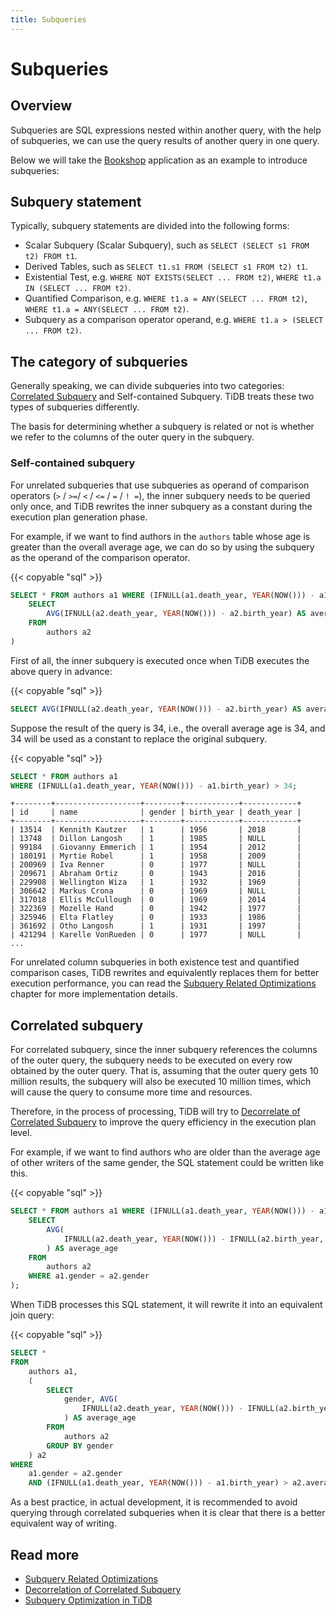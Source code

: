 ```yaml
---
title: Subqueries
---
```


# Subqueries

## Overview

Subqueries are SQL expressions nested within another query, with the help of subqueries, we can use the query results of another query in one query.

Below we will take the [Bookshop](/develop/bookshop-schema-design.md) application as an example to introduce subqueries:

## Subquery statement

Typically, subquery statements are divided into the following forms:

- Scalar Subquery (Scalar Subquery), such as `SELECT (SELECT s1 FROM t2) FROM t1`.
- Derived Tables, such as `SELECT t1.s1 FROM (SELECT s1 FROM t2) t1`.
- Existential Test, e.g. `WHERE NOT EXISTS(SELECT ... FROM t2)`, `WHERE t1.a IN (SELECT ... FROM t2)`.
- Quantified Comparison, e.g. `WHERE t1.a = ANY(SELECT ... FROM t2)`, `WHERE t1.a = ANY(SELECT ... FROM t2)`.
- Subquery as a comparison operator operand, e.g. `WHERE t1.a > (SELECT ... FROM t2)`.

## The category of subqueries

Generally speaking, we can divide subqueries into two categories: [Correlated Subquery](https://en.wikipedia.org/wiki/Correlated_subquery) and Self-contained Subquery. TiDB treats these two types of subqueries differently.

The basis for determining whether a subquery is related or not is whether we refer to the columns of the outer query in the subquery.

### Self-contained subquery

For unrelated subqueries that use subqueries as operand of comparison operators (`>` / `>=`/ `<` / `<=` / `=` / `! =`), the inner subquery needs to be queried only once, and TiDB rewrites the inner subquery as a constant during the execution plan generation phase.

For example, if we want to find authors in the `authors` table whose age is greater than the overall average age, we can do so by using the subquery as the operand of the comparison operator.

{{< copyable "sql" >}}

```sql
SELECT * FROM authors a1 WHERE (IFNULL(a1.death_year, YEAR(NOW())) - a1.birth_year) > (
    SELECT
        AVG(IFNULL(a2.death_year, YEAR(NOW())) - a2.birth_year) AS average_age
    FROM
        authors a2
)
```

First of all, the inner subquery is executed once when TiDB executes the above query in advance:

{{< copyable "sql" >}}

```sql
SELECT AVG(IFNULL(a2.death_year, YEAR(NOW())) - a2.birth_year) AS average_age FROM authors a2;
```

Suppose the result of the query is 34, i.e., the overall average age is 34, and 34 will be used as a constant to replace the original subquery.

{{< copyable "sql" >}}

```sql
SELECT * FROM authors a1
WHERE (IFNULL(a1.death_year, YEAR(NOW())) - a1.birth_year) > 34;
```

```
+--------+-------------------+--------+------------+------------+
| id     | name              | gender | birth_year | death_year |
+--------+-------------------+--------+------------+------------+
| 13514  | Kennith Kautzer   | 1      | 1956       | 2018       |
| 13748  | Dillon Langosh    | 1      | 1985       | NULL       |
| 99184  | Giovanny Emmerich | 1      | 1954       | 2012       |
| 180191 | Myrtie Robel      | 1      | 1958       | 2009       |
| 200969 | Iva Renner        | 0      | 1977       | NULL       |
| 209671 | Abraham Ortiz     | 0      | 1943       | 2016       |
| 229908 | Wellington Wiza   | 1      | 1932       | 1969       |
| 306642 | Markus Crona      | 0      | 1969       | NULL       |
| 317018 | Ellis McCullough  | 0      | 1969       | 2014       |
| 322369 | Mozelle Hand      | 0      | 1942       | 1977       |
| 325946 | Elta Flatley      | 0      | 1933       | 1986       |
| 361692 | Otho Langosh      | 1      | 1931       | 1997       |
| 421294 | Karelle VonRueden | 0      | 1977       | NULL       |
...
```

For unrelated column subqueries in both existence test and quantified comparison cases, TiDB rewrites and equivalently replaces them for better execution performance, you can read the [Subquery Related Optimizations](/subquery-optimization.md) chapter for more implementation details.

## Correlated subquery

For correlated subquery, since the inner subquery references the columns of the outer query, the subquery needs to be executed on every row obtained by the outer query. That is, assuming that the outer query gets 10 million results, the subquery will also be executed 10 million times, which will cause the query to consume more time and resources.

Therefore, in the process of processing, TiDB will try to [Decorrelate of Correlated Subquery](/correlated-subquery-optimization.md) to improve the query efficiency in the execution plan level.

For example, if we want to find authors who are older than the average age of other writers of the same gender, the SQL statement could be written like this.

{{< copyable "sql" >}}

```sql
SELECT * FROM authors a1 WHERE (IFNULL(a1.death_year, YEAR(NOW())) - a1.birth_year) > (
    SELECT
        AVG(
            IFNULL(a2.death_year, YEAR(NOW())) - IFNULL(a2.birth_year, YEAR(NOW()))
        ) AS average_age
    FROM
        authors a2
    WHERE a1.gender = a2.gender
);
```

When TiDB processes this SQL statement, it will rewrite it into an equivalent join query:

{{< copyable "sql" >}}

```sql
SELECT *
FROM
    authors a1,
    (
        SELECT
            gender, AVG(
                IFNULL(a2.death_year, YEAR(NOW())) - IFNULL(a2.birth_year, YEAR(NOW()))
            ) AS average_age
        FROM
            authors a2
        GROUP BY gender
    ) a2
WHERE
    a1.gender = a2.gender
    AND (IFNULL(a1.death_year, YEAR(NOW())) - a1.birth_year) > a2.average_age;
```

As a best practice, in actual development, it is recommended to avoid querying through correlated subqueries when it is clear that there is a better equivalent way of writing.

## Read more

- [Subquery Related Optimizations](/subquery-optimization.md)
- [Decorrelation of Correlated Subquery](/correlated-subquery-optimization.md)
- [Subquery Optimization in TiDB](https://en.pingcap.com/blog/subquery-optimization-in-tidb/)
